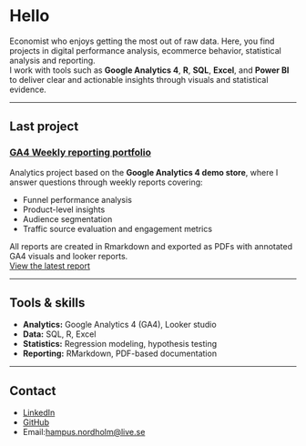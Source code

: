 # Hello

Economist who enjoys getting the most out of raw data. Here, you find projects in digital performance analysis, ecommerce behavior, statistical analysis and reporting.  
I work with tools such as **Google Analytics 4**, **R**, **SQL**, **Excel**, and **Power BI** to deliver clear and actionable insights through visuals and statistical evidence.

---

## Last project

### [GA4 Weekly reporting portfolio](https://github.com/HNordholm/weekly-GA4-reporting-)

Analytics project based on the **Google Analytics 4 demo store**, where I answer questions through weekly reports covering:

- Funnel performance analysis  
- Product-level insights  
- Audience segmentation 
- Traffic source evaluation and engagement metrics

All reports are created in Rmarkdown and exported as PDFs with annotated GA4 visuals and looker reports.   
 [View the latest report](https://github.com/HNordholm/weekly-GA4-reporting-/blob/main/Week19/w19report.pdf)

---

##  Tools & skills

- **Analytics:** Google Analytics 4 (GA4), Looker studio   
- **Data:** SQL, R, Excel  
- **Statistics:** Regression modeling, hypothesis testing  
- **Reporting:** RMarkdown, PDF-based documentation  

---

## Contact 

- [LinkedIn](https://www.linkedin.com/in/YOUR-LINK-HERE)
- [GitHub](https://github.com/HNordholm)
- Email:hampus.nordholm@live.se
